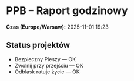 # PPB – Raport godzinowy
**Czas (Europe/Warsaw):** 2025-11-01 19:23

## Status projektów
- Bezpieczny Pieszy — OK
- Zwolnij przy przejściu — OK
- Odblask ratuje życie — OK

